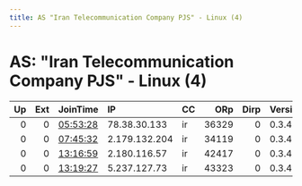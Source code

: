 ```yaml
---
title: AS "Iran Telecommunication Company PJS" - Linux (4)
---
```


# AS: "Iran Telecommunication Company PJS" - Linux (4)

|   Up |   Ext | JoinTime                                                                                            | IP            | CC   |   ORp |   Dirp | Version   | Contact   | Nickname   |   eFamMembers |
|-----:|------:|:----------------------------------------------------------------------------------------------------|:--------------|:-----|------:|-------:|:----------|:----------|:-----------|--------------:|
|    0 |     0 | [05:53:28](https://metrics.torproject.org/rs.html#details/E2D4B57B967B5E0FBFA135D0BF5AFB7CB6966AC4) | 78.38.30.133  | ir   | 36329 |      0 | 0.3.4.10  | None      | snap269    |             1 |
|    0 |     0 | [07:45:32](https://metrics.torproject.org/rs.html#details/B404BA1ACC4761681EB0FE98E385EEA1FD0895F9) | 2.179.132.204 | ir   | 34119 |      0 | 0.3.4.10  | None      | snap269    |             1 |
|    0 |     0 | [13:16:59](https://metrics.torproject.org/rs.html#details/D7F713C104C906E09F47C233D31EE845D21BCC47) | 2.180.116.57  | ir   | 42417 |      0 | 0.3.4.10  | None      | snap269    |             1 |
|    0 |     0 | [13:19:27](https://metrics.torproject.org/rs.html#details/36BEE87C8F8A43C588CFB866CDE588FA83589797) | 5.237.127.73  | ir   | 43323 |      0 | 0.3.4.10  | None      | snap269    |             1 |
